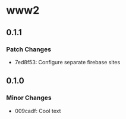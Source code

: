 # www2

## 0.1.1

### Patch Changes

- 7ed8f53: Configure separate firebase sites

## 0.1.0

### Minor Changes

- 009cadf: Cool text
